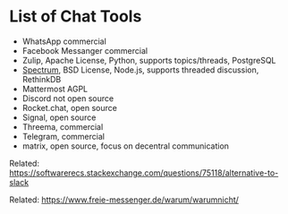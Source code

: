 # List of Chat Tools

* WhatsApp commercial
* Facebook Messanger commercial
* Zulip, Apache License, Python, supports topics/threads, PostgreSQL
* [Spectrum](https://spectrum.chat/), BSD License, Node.js, supports threaded discussion, RethinkDB
* Mattermost AGPL
* Discord not open source
* Rocket.chat, open source
* Signal, open source 
* Threema, commercial
* Telegram, commercial
* matrix, open source, focus on decentral communication


Related: https://softwarerecs.stackexchange.com/questions/75118/alternative-to-slack

Related: https://www.freie-messenger.de/warum/warumnicht/
